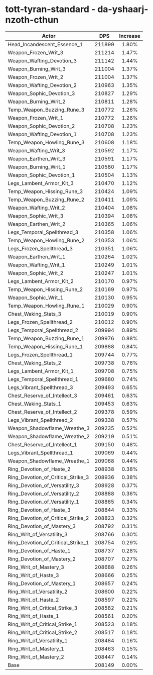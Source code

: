 # tott-tyran-standard - da-yshaarj-nzoth-cthun
| Actor | DPS | Increase |
|---|:---:|:---:|
|Head_Incandescent_Essence_1|211899|1.80%|
|Weapon_Frozen_Writ_3|211214|1.47%|
|Weapon_Wafting_Devotion_3|211142|1.44%|
|Weapon_Burning_Writ_3|211004|1.37%|
|Weapon_Frozen_Writ_2|211004|1.37%|
|Weapon_Wafting_Devotion_2|210963|1.35%|
|Weapon_Sophic_Devotion_3|210827|1.29%|
|Weapon_Burning_Writ_2|210811|1.28%|
|Temp_Weapon_Buzzing_Rune_3|210772|1.26%|
|Weapon_Frozen_Writ_1|210772|1.26%|
|Weapon_Sophic_Devotion_2|210708|1.23%|
|Weapon_Wafting_Devotion_1|210708|1.23%|
|Temp_Weapon_Howling_Rune_3|210608|1.18%|
|Weapon_Wafting_Writ_3|210592|1.17%|
|Weapon_Earthen_Writ_3|210591|1.17%|
|Weapon_Burning_Writ_1|210580|1.17%|
|Weapon_Sophic_Devotion_1|210504|1.13%|
|Legs_Lambent_Armor_Kit_3|210470|1.12%|
|Temp_Weapon_Hissing_Rune_3|210424|1.09%|
|Temp_Weapon_Buzzing_Rune_2|210411|1.09%|
|Weapon_Wafting_Writ_2|210404|1.08%|
|Weapon_Sophic_Writ_3|210394|1.08%|
|Weapon_Earthen_Writ_2|210365|1.06%|
|Legs_Temporal_Spellthread_3|210358|1.06%|
|Temp_Weapon_Howling_Rune_2|210353|1.06%|
|Legs_Frozen_Spellthread_3|210351|1.06%|
|Weapon_Earthen_Writ_1|210264|1.02%|
|Weapon_Wafting_Writ_1|210249|1.01%|
|Weapon_Sophic_Writ_2|210247|1.01%|
|Legs_Lambent_Armor_Kit_2|210170|0.97%|
|Temp_Weapon_Hissing_Rune_2|210169|0.97%|
|Weapon_Sophic_Writ_1|210130|0.95%|
|Temp_Weapon_Howling_Rune_1|210029|0.90%|
|Chest_Waking_Stats_3|210019|0.90%|
|Legs_Frozen_Spellthread_2|210012|0.90%|
|Legs_Temporal_Spellthread_2|209994|0.89%|
|Temp_Weapon_Buzzing_Rune_1|209976|0.88%|
|Temp_Weapon_Hissing_Rune_1|209888|0.84%|
|Legs_Frozen_Spellthread_1|209744|0.77%|
|Chest_Waking_Stats_2|209738|0.76%|
|Legs_Lambent_Armor_Kit_1|209708|0.75%|
|Legs_Temporal_Spellthread_1|209680|0.74%|
|Legs_Vibrant_Spellthread_3|209493|0.65%|
|Chest_Reserve_of_Intellect_3|209461|0.63%|
|Chest_Waking_Stats_1|209453|0.63%|
|Chest_Reserve_of_Intellect_2|209378|0.59%|
|Legs_Vibrant_Spellthread_2|209338|0.57%|
|Weapon_Shadowflame_Wreathe_3|209235|0.52%|
|Weapon_Shadowflame_Wreathe_2|209219|0.51%|
|Chest_Reserve_of_Intellect_1|209150|0.48%|
|Legs_Vibrant_Spellthread_1|209069|0.44%|
|Weapon_Shadowflame_Wreathe_1|209068|0.44%|
|Ring_Devotion_of_Haste_2|208938|0.38%|
|Ring_Devotion_of_Critical_Strike_3|208936|0.38%|
|Ring_Devotion_of_Versatility_3|208928|0.37%|
|Ring_Devotion_of_Versatility_2|208888|0.36%|
|Ring_Devotion_of_Versatility_1|208865|0.34%|
|Ring_Devotion_of_Haste_3|208844|0.33%|
|Ring_Devotion_of_Critical_Strike_2|208823|0.32%|
|Ring_Devotion_of_Mastery_3|208792|0.31%|
|Ring_Writ_of_Versatility_3|208766|0.30%|
|Ring_Devotion_of_Critical_Strike_1|208754|0.29%|
|Ring_Devotion_of_Haste_1|208737|0.28%|
|Ring_Devotion_of_Mastery_2|208707|0.27%|
|Ring_Writ_of_Mastery_3|208688|0.26%|
|Ring_Writ_of_Haste_3|208666|0.25%|
|Ring_Devotion_of_Mastery_1|208657|0.24%|
|Ring_Writ_of_Versatility_2|208600|0.22%|
|Ring_Writ_of_Haste_2|208597|0.22%|
|Ring_Writ_of_Critical_Strike_3|208582|0.21%|
|Ring_Writ_of_Haste_1|208561|0.20%|
|Ring_Writ_of_Critical_Strike_1|208523|0.18%|
|Ring_Writ_of_Critical_Strike_2|208517|0.18%|
|Ring_Writ_of_Versatility_1|208484|0.16%|
|Ring_Writ_of_Mastery_1|208463|0.15%|
|Ring_Writ_of_Mastery_2|208447|0.14%|
|Base|208149|0.00%|
